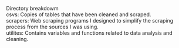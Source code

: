 Directory breakdowm \
csvs: Copies of tables that have been cleaned and scraped. \
scrapers: Web scraping programs I designed to simplify the scraping process from the sources I was using. \
utilites: Contains variables and functions related to data analysis and cleaning.